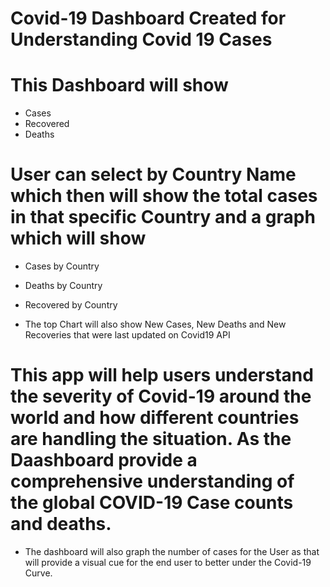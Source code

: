 # Covid-19 Dashboard Created for Understanding Covid 19 Cases 

# This Dashboard will show 
- Cases
- Recovered
- Deaths

# User can select by Country Name which then will show the total cases in that specific Country and a graph which will show
- Cases by Country
- Deaths by Country
- Recovered by Country

- The top Chart will also show New Cases, New Deaths and New Recoveries that were last updated on Covid19 API

# This app will help users understand the severity of Covid-19 around the world and how different countries are handling the situation. As the Daashboard provide a comprehensive understanding of the global COVID-19 Case counts and deaths. 

- The dashboard will also graph the number of cases for the User as that will provide a visual cue for the end user to better under the Covid-19 Curve.